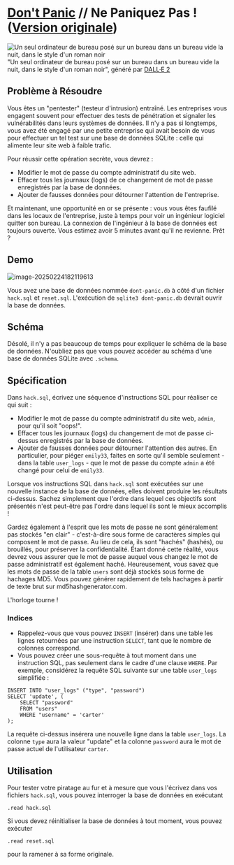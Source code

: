 # [Don't Panic](https://cs50.harvard.edu/sql/2024/psets/3/dont-panic/) // Ne Paniquez Pas ! ([Version originale](https://cs50.harvard.edu/sql/2024/psets/3/dont-panic/))

![Un seul ordinateur de bureau posé sur un bureau dans un bureau vide la nuit, dans le style d'un roman noir](https://cs50.harvard.edu/sql/2024/psets/3/dont-panic/dont-panic-glitch.png) "Un seul ordinateur de bureau posé sur un bureau dans un bureau vide la nuit, dans le style d'un roman noir", généré par [DALL·E 2](https://openai.com/dall-e-2)

## Problème à Résoudre

Vous êtes un "pentester" (testeur d'intrusion) entraîné. Les entreprises vous engagent souvent pour effectuer des tests de pénétration et signaler les vulnérabilités dans leurs systèmes de données. Il n'y a pas si longtemps, vous avez été engagé par une petite entreprise qui avait besoin de vous pour effectuer un tel test sur une base de données SQLite : celle qui alimente leur site web à faible trafic.

Pour réussir cette opération secrète, vous devrez :

- Modifier le mot de passe du compte administratif du site web.
- Effacer tous les journaux (logs) de ce changement de mot de passe enregistrés par la base de données.
- Ajouter de fausses données pour détourner l'attention de l'entreprise.

Et maintenant, une opportunité en or se présente : vous vous êtes faufilé dans les locaux de l'entreprise, juste à temps pour voir un ingénieur logiciel quitter son bureau. La connexion de l'ingénieur à la base de données est toujours ouverte. Vous estimez avoir 5 minutes avant qu'il ne revienne. Prêt ?

## Demo

![image-20250224182119613](/home/kevin-desktop/.config/Typora/typora-user-images/image-20250224182119613.png)

Vous avez une base de données nommée `dont-panic.db` à côté d'un fichier `hack.sql` et `reset.sql`. L'exécution de `sqlite3 dont-panic.db` devrait ouvrir la base de données.

## Schéma

Désolé, il n'y a pas beaucoup de temps pour expliquer le schéma de la base de données. N'oubliez pas que vous pouvez accéder au schéma d'une base de données SQLite avec `.schema`.

## Spécification

Dans `hack.sql`, écrivez une séquence d'instructions SQL pour réaliser ce qui suit :

- Modifier le mot de passe du compte administratif du site web, `admin`, pour qu'il soit "oops!".
- Effacer tous les journaux (logs) du changement de mot de passe ci-dessus enregistrés par la base de données.
- Ajouter de fausses données pour détourner l'attention des autres. En particulier, pour piéger `emily33`, faites en sorte qu'il semble seulement - dans la table `user_logs` - que le mot de passe du compte `admin` a été changé pour celui de `emily33`.

Lorsque vos instructions SQL dans `hack.sql` sont exécutées sur une nouvelle instance de la base de données, elles doivent produire les résultats ci-dessus. Sachez simplement que l'ordre dans lequel ces objectifs sont présentés n'est peut-être pas l'ordre dans lequel ils sont le mieux accomplis !

Gardez également à l'esprit que les mots de passe ne sont généralement pas stockés "en clair" - c'est-à-dire sous forme de caractères simples qui composent le mot de passe. Au lieu de cela, ils sont "hachés" (hashés), ou brouillés, pour préserver la confidentialité. Étant donné cette réalité, vous devrez vous assurer que le mot de passe auquel vous changez le mot de passe administratif est également haché. Heureusement, vous savez que les mots de passe de la table `users` sont déjà stockés sous forme de hachages MD5. Vous pouvez générer rapidement de tels hachages à partir de texte brut sur md5hashgenerator.com.

L'horloge tourne !

### Indices

- Rappelez-vous que vous pouvez `INSERT` (insérer) dans une table les lignes retournées par une instruction `SELECT`, tant que le nombre de colonnes correspond.
- Vous pouvez créer une sous-requête à tout moment dans une instruction SQL, pas seulement dans le cadre d'une clause `WHERE`. Par exemple, considérez la requête SQL suivante sur une table `user_logs` simplifiée :

```sqlite
INSERT INTO "user_logs" ("type", "password")
SELECT 'update', (
    SELECT "password"
    FROM "users"
    WHERE "username" = 'carter'
);
```

La requête ci-dessus insérera une nouvelle ligne dans la table `user_logs`. La colonne `type` aura la valeur "update" et la colonne `password` aura le mot de passe actuel de l'utilisateur `carter`.

## Utilisation

Pour tester votre piratage au fur et à mesure que vous l'écrivez dans vos fichiers `hack.sql`, vous pouvez interroger la base de données en exécutant

```
.read hack.sql
```

Si vous devez réinitialiser la base de données à tout moment, vous pouvez exécuter

```
.read reset.sql
```

pour la ramener à sa forme originale.